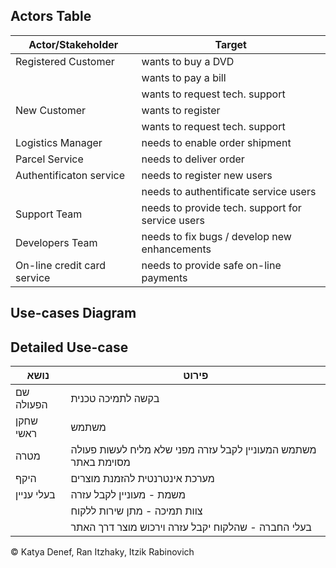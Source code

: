 ## Actors Table

| Actor/Stakeholder | Target |
|-------|--------|
| Registered Customer | wants to buy a DVD |
|       | wants to pay a bill |
|       | wants to request tech. support |
| New Customer | wants to register |
|       | wants to request tech. support |
| Logistics Manager | needs to enable order shipment |
| Parcel Service | needs to deliver order |
| Authentificaton service | needs to register new users |
|       | needs to authentificate service users |
| Support Team | needs to provide tech. support for service users |
| Developers Team | needs to fix bugs / develop new enhancements |
| On-line credit card service | needs to provide safe on-line payments |

## Use-cases Diagram


## Detailed Use-case

| נושא | פירוט |
|-------|--------|
| שם הפעולה | בקשה לתמיכה טכנית |
| שחקן ראשי | משתמש  |
| מטרה | משתמש המעוניין לקבל עזרה מפני שלא מליח לעשות פעולה מסוימת באתר |
| היקף | מערכת אינטרנטית להזמנת מוצרים |
| בעלי עניין | משמת - מעוניין לקבל עזרה |
|       | צוות תמיכה - מתן שירות ללקוח |
|       | בעלי החברה - שהלקוח יקבל עזרה וירכוש מוצר דרך האתר |


&copy; Katya Denef, Ran Itzhaky, Itzik Rabinovich

